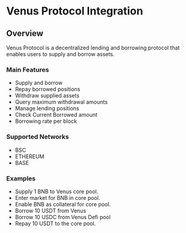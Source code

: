 # Venus Protocol Integration

## Overview

Venus Protocol is a decentralized lending and borrowing protocol that enables users to supply and borrow assets. 

### Main Features
- Supply and borrow
- Repay borrowed positions
- Withdraw supplied assets
- Query maximum withdrawal amounts
- Manage lending positions
- Check Current Borrowed amount
- Borrowing rate per block

### Supported Networks
- BSC
- ETHEREUM
- BASE

### Examples
- Supply 1 BNB to Venus core pool.
- Enter market for BNB in core pool.
- Enable BNB as collateral for core pool.
- Borrow 10 USDT from Venus
- Borrow 10 USDC from Venus Defi pool
- Repay 10 USDT to the core pool.